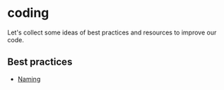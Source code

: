 # coding

Let's collect some ideas of best practices and resources to improve our code.

## Best practices

- [Naming](https://talks.golang.org/2014/names.slide#1)
